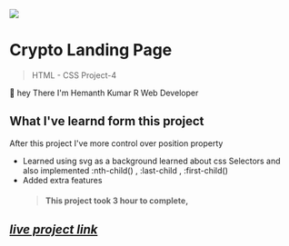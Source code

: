 ![](https://img.shields.io/badge/Live%20Project%204-Digital%20Marketing%20Home%20Page-brightgreen)

# Crypto Landing Page

> HTML - CSS Project-4

🙌 hey There I'm Hemanth Kumar R Web Developer

## What I've learnd form this project

After this project I've more control over position property

- Learned using svg as a background learned about css Selectors and also implemented :nth-child() , :last-child , :first-child()
- Added extra features
  > #### This project took 3 hour to complete,

## _[live project link](https://euphonious-vacherin-385044.netlify.app "HTML-CSS_Project-4")_
